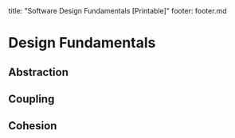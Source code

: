 <frontmatter>
title: "Software Design Fundamentals [Printable]"
footer: footer.md
</frontmatter>

<link rel="stylesheet" href="{{baseUrl}}/css/textbook.css">

<div class="website-content">

<div id="main">

# Design Fundamentals

## Abstraction

<include src="../designFundamentals/abstraction/what/unit-inParent-asFlat-print.md" boilerplate />

## Coupling

<include src="../designFundamentals/coupling/what/unit-inParent-asFlat-print.md" boilerplate />
<include src="../designFundamentals/coupling/how/unit-inParent-asFlat-print.md" boilerplate />
<include src="../designFundamentals/coupling/types/unit-inParent-asFlat-print.md" boilerplate />

## Cohesion

<include src="../designFundamentals/cohesion/what/unit-inParent-asFlat-print.md" boilerplate />
<include src="../designFundamentals/cohesion/how/unit-inParent-asFlat-print.md" boilerplate />

</div>

</div>
